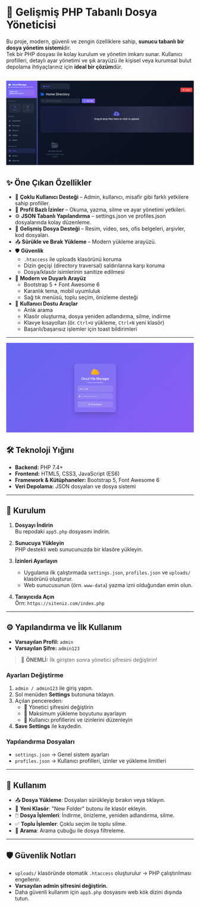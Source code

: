 # 📂 Gelişmiş PHP Tabanlı Dosya Yöneticisi

Bu proje, modern, güvenli ve zengin özelliklere sahip, **sunucu tabanlı bir dosya yönetim sistemi**dir.  
Tek bir PHP dosyası ile kolay kurulum ve yönetim imkanı sunar. Kullanıcı profilleri, detaylı ayar yönetimi ve şık arayüzü ile kişisel veya kurumsal bulut depolama ihtiyaçlarınız için **ideal bir çözüm**dür.

![Uygulama ](https://raw.githubusercontent.com/msn560/php/refs/heads/main/file_manager/app.png)
---

## ✨ Öne Çıkan Özellikler

- 👥 **Çoklu Kullanıcı Desteği** – Admin, kullanıcı, misafir gibi farklı yetkilere sahip profiller.
- 🔐 **Profil Bazlı İzinler** – Okuma, yazma, silme ve ayar yönetimi yetkileri.
- ⚙️ **JSON Tabanlı Yapılandırma** – settings.json ve profiles.json dosyalarında kolay düzenleme.
- 📑 **Gelişmiş Dosya Desteği** – Resim, video, ses, ofis belgeleri, arşivler, kod dosyaları.
- 📤 **Sürükle ve Bırak Yükleme** – Modern yükleme arayüzü.
- 🛡️ **Güvenlik**  
  - `.htaccess` ile uploads klasörünü koruma  
  - Dizin geçişi (directory traversal) saldırılarına karşı koruma  
  - Dosya/klasör isimlerinin sanitize edilmesi
- 🎨 **Modern ve Duyarlı Arayüz**  
  - Bootstrap 5 + Font Awesome 6  
  - Karanlık tema, mobil uyumluluk  
  - Sağ tık menüsü, toplu seçim, önizleme desteği
- 🔎 **Kullanıcı Dostu Araçlar**  
  - Anlık arama  
  - Klasör oluşturma, dosya yeniden adlandırma, silme, indirme  
  - Klavye kısayolları (ör. `Ctrl+U` yükleme, `Ctrl+N` yeni klasör)  
  - Başarılı/başarısız işlemler için toast bildirimleri

---
![Uygulama Giriş Ekranı ](https://raw.githubusercontent.com/msn560/php/refs/heads/main/file_manager/app-login.png)

## 🛠️ Teknoloji Yığını

- **Backend:** PHP 7.4+
- **Frontend:** HTML5, CSS3, JavaScript (ES6)
- **Framework & Kütüphaneler:** Bootstrap 5, Font Awesome 6
- **Veri Depolama:** JSON dosyaları ve dosya sistemi

---

## 🚀 Kurulum

1. **Dosyayı İndirin**  
   Bu repodaki `app5.php` dosyasını indirin.

2. **Sunucuya Yükleyin**  
   PHP destekli web sunucunuzda bir klasöre yükleyin.

3. **İzinleri Ayarlayın**  
   - Uygulama ilk çalıştırmada `settings.json`, `profiles.json` ve `uploads/` klasörünü oluşturur.  
   - Web sunucusunun (örn. `www-data`) yazma izni olduğundan emin olun.  

4. **Tarayıcıda Açın**  
   Örn: `https://siteniz.com/index.php`

---

## ⚙️ Yapılandırma ve İlk Kullanım

- **Varsayılan Profil:** `admin`  
- **Varsayılan Şifre:** `admin123`

> 🔔 **ÖNEMLİ:** İlk girişten sonra yönetici şifresini değiştirin!

### Ayarları Değiştirme
1. `admin / admin123` ile giriş yapın.  
2. Sol menüden **Settings** butonuna tıklayın.  
3. Açılan pencereden:  
   - 🔑 Yönetici şifresini değiştirin  
   - 📂 Maksimum yükleme boyutunu ayarlayın  
   - 👥 Kullanıcı profillerini ve izinlerini düzenleyin  
4. **Save Settings** ile kaydedin.

### Yapılandırma Dosyaları
- `settings.json` → Genel sistem ayarları  
- `profiles.json` → Kullanıcı profilleri, izinler ve yükleme limitleri  

---

## 📖 Kullanım

- 📤 **Dosya Yükleme**: Dosyaları sürükleyip bırakın veya tıklayın.  
- 📁 **Yeni Klasör**: "New Folder" butonu ile klasör ekleyin.  
- 🖱️ **Dosya İşlemleri**: İndirme, önizleme, yeniden adlandırma, silme.  
- ✅ **Toplu İşlemler**: Çoklu seçim ile toplu silme.  
- 🔎 **Arama**: Arama çubuğu ile dosya filtreleme.  

---

## 🛡️ Güvenlik Notları

- `uploads/` klasöründe otomatik `.htaccess` oluşturulur → PHP çalıştırılması engellenir.  
- **Varsayılan admin şifresini değiştirin.**  
- Daha güvenli kullanım için `app5.php` dosyasını web kök dizini dışında tutun.  
 
